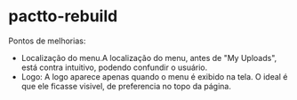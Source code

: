 # pactto-rebuild

Pontos de melhorias:
- Localização do menu.A localização do menu, antes de "My Uploads", está contra intuitivo,
podendo confundir o usuário.
- Logo: A logo aparece apenas quando o menu é exibido na tela. O ideal é que ele ficasse visivel, de preferencia 
no topo da página.
